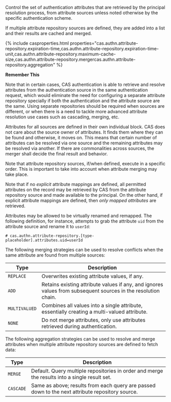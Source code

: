 Control the set of authentication attributes that are retrieved by the principal resolution process,
from attribute sources unless noted otherwise by the specific authentication scheme.

If multiple attribute repository sources are defined, they are added into a list
and their results are cached and merged.

{% include casproperties.html 
properties="cas.authn.attribute-repository.expiration-time,cas.authn.attribute-repository.expiration-time-unit,cas.authn.attribute-repository.maximum-cache-size,cas.authn.attribute-repository.mergercas.authn.attribute-repository.aggregation" %}

<div class="alert alert-info"><strong>Remember This</strong><p>Note that in certain cases,
CAS authentication is able to retrieve and resolve attributes from the authentication 
source in the same authentication request, which would
eliminate the need for configuring a separate attribute repository specially 
if both the authentication and the attribute source are the same.
Using separate repositories should be required when sources are different, 
or when there is a need to tackle more advanced attribute
resolution use cases such as cascading, merging, etc.</p></div>

Attributes for all sources are defined in their own individual block.
CAS does not care about the source owner of attributes. It finds them where they can be found and otherwise, it moves on.
This means that certain number of attributes can be resolved via one source and the remaining attributes
may be resolved via another. If there are commonalities across sources, the merger shall decide the final result and behavior.

Note that attribute repository sources, if/when defined, execute in a specific order.
This is important to take into account when attribute merging may take place.

Note that if no *explicit* attribute mappings are defined, all permitted attributes on the record
may be retrieved by CAS from the attribute repository source and made available to the principal. On the other hand,
if explicit attribute mappings are defined, then *only mapped attributes* are retrieved.

Attributes may be allowed to be virtually renamed and remapped. The following definition, for instance, attempts to
grab the attribute `uid` from the attribute source and rename it to `userId`:

```properties
# cas.authn.attribute-repository.[type-placeholder].attributes.uid=userId
```

The following merging strategies can be used to resolve conflicts when the same attribute are found from multiple sources:

| Type                    | Description
|-------------------------|--------------------------------------------------------------------------------------
| `REPLACE`               | Overwrites existing attribute values, if any.
| `ADD`                   | Retains existing attribute values if any, and ignores values from subsequent sources in the resolution chain.
| `MULTIVALUED`           | Combines all values into a single attribute, essentially creating a multi-valued attribute.
| `NONE`                  | Do not merge attributes, only use attributes retrieved during authentication.

The following aggregation strategies can be used to resolve and merge attributes
when multiple attribute repository sources are defined to fetch data:

| Type            | Description
|-----------------|----------------------------------------------------------------------------------------------------
| `MERGE`         | Default. Query multiple repositories in order and merge the results into a single result set.
| `CASCADE`       | Same as above; results from each query are passed down to the next attribute repository source.
